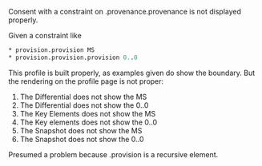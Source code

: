 

Consent with a constraint on .provenance.provenance is not displayed properly.

Given a constraint like
```fs
* provision.provision MS 
* provision.provision.provision 0..0
```

This profile is built properly, as examples given do show the boundary. But the rendering on the profile page is not proper:

1. The Differential does not show the MS
2. The Differential does not show the 0..0
3. The Key Elements does not show the MS
4. The Key elements does not show the 0..0
5. The Snapshot does not show the MS
6. The Snapshot does not show the 0..0

Presumed a problem because .provision is a recursive element.
